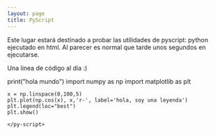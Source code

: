 ```yaml
---
layout: page
title: PyScript
---
```


Este lugar estará destinado a probar las utilidades de pyscript: python ejecutado en html. Al parecer es normal que tarde unos segundos en ejecutarse.

Una linea de código al día :)

<html>

  <head>
  <meta charset="utf-8" />
  <meta name="viewport" content="width=device-width,initial-scale=1" />

  <title>Writing to the page</title>

  <link rel="stylesheet" href="https://pyscript.net/latest/pyscript.css" />
  <script defer src="https://pyscript.net/latest/pyscript.js"></script>
  </head>

  <body>
  <py-script>
  	print("hola mundo")
    import numpy as np
    import matplotlib as plt

    x = np.linspace(0,100,5)
    plt.plot(np.cos(x), x,'r-', label='hola, soy una leyenda')
    plt.legend(loc="best")
    plt.show()

	</py-script>
  </body>
</html>